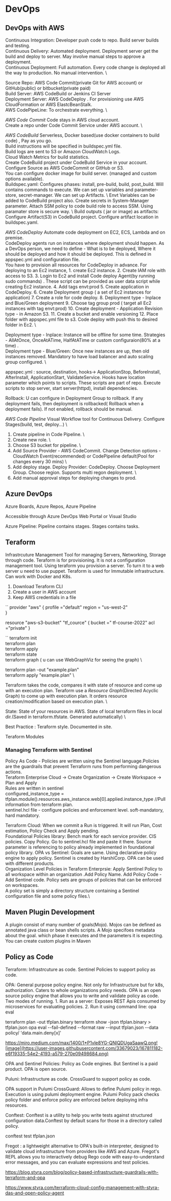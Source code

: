# DevOps

## DevOps with AWS

Continuous Integration: Developer push code to repo. Build server builds and testing. \
Continuous Delivery: Automated deployment. Deployment server get the build and deploy to server. May involve manual steps to approve a deployment. \
Continuous Deployment: Full automation. Every code change is deployed all the way to production. No manual intervention. \

Source Repo: AWS Code Commit(private Git for AWS account) or GitHub(public) or bitbucket(private paid) \
Build Server: AWS CodeBuild or Jenkins CI Server \
Deployment Server: AWS CodeDeploy . For provisioning use AWS CloudFormation or AWS ElastcBeanStalk. \
AWS CodePipeLine:  To orchestrate everything. \

*AWS Code Commit*
Code stays in AWS cloud account. \
Create a repo under Code Commit Service under AWS account. \

*AWS CodeBuild*
Serverless, Docker based(use docker containers to build code) , Pay as you go. \
Build instructions will be specified in buildspec.yml file. \
Build logs are sent to S3 or Amazon CloudWatch Logs. \
Cloud Watch Metrics for build statistics. \
Create CodeBuild project under CodeBuild Service in your account. Configure Source as AWS CodeCommit or GitHub or S3. \
You can configure docker image for build server. (managed and custom options available). \
Buildspec.yaml: Configures phases: install, pre-build, build, post_build. Will contains commands to execute. We can set up variables and parameter-store, secret-manager. We can set up Artifacts. \ 
Envt Variables can be added to CodeBuild project also. Create secrets in System-Manager parameter. Attach SSM policy to code build role to access SSM. Using paramater store is secure way. \ 
Build outputs ( jar or image) as artifacts: Configure Artifact(S3) in CodeBuild project. Configure artifact location in buildspec.yaml. 

*AWS CodeDeploy*
Automate code deployment on EC2, ECS, Lambda and on premise. \
CodeDeploy agents run on instances where deployment should happen. As a DevOps person, we need to define - What is to be deployed, Where it should be deployed and how it should be deployed. This is defined in appspec.yml and configuration file. \
You have to provision all resources for CodeDeploy in advance. For deploying to an Ec2 instance, 1. create Ec2 instance. 2. Create IAM role with access to S3. 3. Login to Ec2 and install Code deploy Agent(by running sudo commands) . These script can be provided as user data script while creating Ec2 instance. 4. Add tags envt:prod 5. Create application in CodeDeploy. 6. Create Deployment group ( a set of Ec2 instances for application) 7. Create a role for code deploy. 8. Deployment type - Inplace and Blue/Green deployment 9. Choose tag group prod ( target all Ec2 instances with tag envt:prod) 10. Create deployment - Application Revision type - in Amazon S3. 11. Create a bucket and enable versioning 12. Place folder with appspec.yml file to s3. Code deploy with push this to desired folder in Ec2. \

Deployment type - Inplace: Instance will be offline for some time. Strategies - AllAtOnce, OnceAtATime, HalfAtATime or custom configuraion(80% at a time) . \
Deployment type - Blue/Green: Once new instances are up, then old instances removed. Mandatory to have load balancer and auto scaling group configured. \

appspec.yml : source, destination, hooks-> ApplicationStop, BeforeInstall, AfterInstall, ApplicationStart, ValidateService. Hooks have location parameter which points to scripts. These scripts are part of repo.  Execute scripts to stop server, start server(httpd), install dependencies. 

Rollback: U can configure in Deployment Group to rollback. If any deployment fails, then deployment is rollbacked( Rollback when a deployment fails). If not enabled, rollback should be manual. 

*AWS Code Pipeline*
Visual Workflow tool for Continuous Delivery. Configure Stages(build, test, deploy...) \

1. Create pipeline in Code Pipeline. \
2. Create new role. \
3. Choose S3 bucket for pipeline. \
4. Add Source Provider - AWS CodeCommit. Change Detection options - CloudWatch Event(recommended) or CodePipeline default(Pool for changes every 30 mins) \
5. Add deploy stage. Deploy Provider: CodeDeploy. Choose Deployment Group. Choose region. Supports multi regon deployment. \
6. Add manual approval steps for deploying changes to prod. 

## Azure DevOps

Azure Boards, Azure Repos, Azure Pipeline

Accessible through Azure DevOps Web Portal or Visual Studio 

Azure Pipeline: Pipeline contains stages. Stages contains tasks. 

## Teraform

Infrastrcuture Management Tool for managing Servers, Networking, Storage through code. Teraform is for provisioning. It is not a configuration management tool. Using teraform you provision a server. To turn it to a web server u need to use puppet. Teraform is used for Immutable infrastructure. Can work with Docker and K8s. 

1. Download Teraform CLI
2. Create a user in AWS account
3. Keep AWS credentials in a file

``
  provider "aws" {
    profile ="default"
    region  = "us-west-2"  
  }
  
  resource "aws-s3-bucket" "tf_cource" {
    bucket =" tf-course-2022"
    acl    ="private"
  }

``
terraform init \
terraform plan \
terraform apply \
terraform state \
terraform graph ( u can use WebGraphViz for seeing the graph) \

terraform plan -out "example.plan" \
terraform apply "example.plan" \

Terraform takes the code, compares it with state of resource and come up with an execution plan. Teraform use a *Resource Graph*(Directed Acyclic Graph) to come up with execution plan. It orders resource creation/modification based on execution plan.  \

State: State of your resources in AWS. State of local terraform files in local dir.(Saved in terraform.tfstate. Generated automatically) \

Best Practice : Teraform style. Documented in site. 

Teraform Modules

### Managing Terraform with Sentinel
Policy As Code - Policies are written using the Sentinel language.Policies are the guardrails that prevent Terraform runs from performing dangerous actions.\
Teraform Enterprise Cloud -> Create Organization -> Create Workspace -> Plan and Apply \
Rules are written in sentinel \
    configured_instance_type = tfplan.module().resources.aws_instance.web[0].applied.instance_type //Pull information from terraform plan. \
sentinel.hcl file - configure policies and enforcement level. soft-mandatory, hard mandatory.

Terraform Cloud: When we commit a Run is triggered. It will run Plan, Cost estimation, Policy Check and Apply pending. \
Foundational Policies library: Bench mark for each service provider. CIS policies. Copy Policy. Go to sentinel.hcl file and paste it there. Source parameter is referencing to  policy already implemented in foundational policy library.
OPA vs Sentinel: Goals are same. Using declarative policy engine to apply policy. Sentinel is created by HarshiCorp. OPA can be used with different products. \
Organization Level Policies in Teraform Enterprsie: Apply Sentinel Policy to all workspace within an organization .Add Policy Name. Add Policy Code - Add Sentinel code.
Policy sets are groups of policies that can be enforced on workspaces. \
A policy set is simply a directory structure containing a Sentinel configuration file and some policy files.\

## Maven Plugin Development
A plugin consist of many number of goals(Mojo). Mojos can be defined as annotated java class or bean shells scripts. A Mojo specifoes metadata about the goal. which phase it executes and the parameters it is expecting. You can create custom plugins in Maven

## Policy as Code

Terraform: Infrastrcuture as code. Sentinel Policies to support policy as code.

OPA: General purpose policy engine. Not only for Infrastructure but for k8s, authorization. Caters to whole organizations policy needs. OPA is an open source policy engine that allows you to write and validate policy as code. 
Two modes of running. 1. Run as a server: Exposes REST Apis consumed by microservices for evaluating policies. 2. Run it using command line: opa eval

terraform plan -out tfplan.binary
terraform show -json tfplan.binary > tfplan.json
opa eval --fail-defined --format raw --input tfplan.json --data policy/ 'data.main.deny[x]'

https://miro.medium.com/max/1400/1*P1vle8YG-QNlQDUgaSaawQ.png![image](https://user-images.githubusercontent.com/33679023/167811182-e6f19335-54e2-4193-a579-270e09498684.png)


OPA and Sentinel Policies: Policy as Code engines. But Sentinel is a paid product. OPA is open source.

Puluni: Infrastructure as code. CrossGuard to support policy as code.

OPA support in Pulumi CrossGuard: Allows to define Pulumi policy in rego. Execution is using pulumi deployment engine. Pulumi Policy pack checks policy folder and enforce policy are enforced before deploying infra resources.

Conftest: Conftest is a utility to help you write tests against structured configuration data.Conftest by default scans for those in a directory called policy.

conftest test tfplan.json

Fregot : a lightweight alternative to OPA's built-in interpreter, designed to validate cloud infrastructure from providers like AWS and Azure. Fregot's REPL allows you to interactively debug Rego code with easy-to-understand error messages, and you can evaluate expressions and test policies.


https://blog.styra.com/blog/policy-based-infrastructure-guardrails-with-terraform-and-opa

https://www.styra.com/terraform-cloud-config-management-with-styra-das-and-open-policy-agent



    






